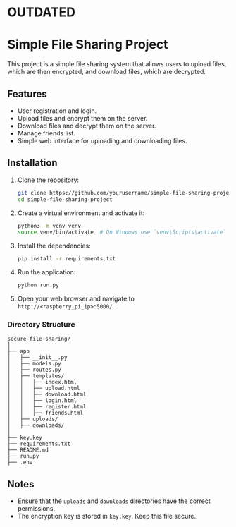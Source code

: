 # OUTDATED
# Simple File Sharing Project
This project is a simple file sharing system that allows users to upload files, which are then encrypted, and download files, which are decrypted.

## Features
- User registration and login.
- Upload files and encrypt them on the server.
- Download files and decrypt them on the server.
- Manage friends list.
- Simple web interface for uploading and downloading files.

## Installation
1. Clone the repository:
    ```sh
    git clone https://github.com/yourusername/simple-file-sharing-project.git
    cd simple-file-sharing-project
    ```

2. Create a virtual environment and activate it:
    ```sh
    python3 -m venv venv
    source venv/bin/activate  # On Windows use `venv\Scripts\activate`
    ```

3. Install the dependencies:
    ```sh
    pip install -r requirements.txt
    ```

4. Run the application:
    ```sh
    python run.py
    ```

5. Open your web browser and navigate to `http://<raspberry_pi_ip>:5000/`.

### Directory Structure
    secure-file-sharing/
    │
    ├── app                     
    │   ├── __init__.py
    │   ├── models.py
    │   ├── routes.py
    │   ├── templates/
    │   │   ├── index.html
    │   │   ├── upload.html
    │   │   ├── download.html
    │   │   ├── login.html
    │   │   ├── register.html
    │   │   ├── friends.html
    │   ├── uploads/
    │   ├── downloads/
    │
    ├── key.key
    ├── requirements.txt
    ├── README.md
    ├── run.py
    ├── .env
## Notes
- Ensure that the `uploads` and `downloads` directories have the correct permissions.
- The encryption key is stored in `key.key`. Keep this file secure.